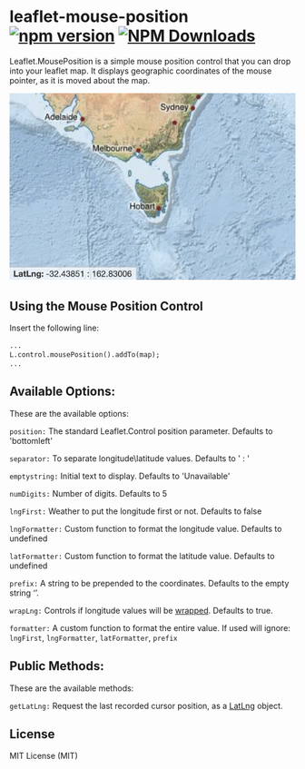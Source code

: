 # leaflet-mouse-position [![npm version][npm-image]][npm-url] [![NPM Downloads][npm-downloads-image]][npm-url]

Leaflet.MousePosition is a simple mouse position control that you can drop into your leaflet map. It displays geographic coordinates of the mouse pointer, as it is moved about the map.

![Screenshot](/screenshot/sample.png?raw=true)

## Using the Mouse Position Control

Insert the following line:

    ...
    L.control.mousePosition().addTo(map);
    ...

## Available Options:

These are the available options:

`position:` The standard Leaflet.Control position parameter. Defaults to 'bottomleft'

`separator:` To separate longitude\latitude values. Defaults to ' : '

`emptystring:` Initial text to display. Defaults to 'Unavailable'

`numDigits:` Number of digits. Defaults to 5

`lngFirst:` Weather to put the longitude first or not. Defaults to false

`lngFormatter:` Custom function to format the longitude value. Defaults to undefined

`latFormatter:` Custom function to format the latitude value. Defaults to undefined

`prefix:` A string to be prepended to the coordinates. Defaults to the empty string ‘’.

`wrapLng:` Controls if longitude values will be [wrapped](https://leafletjs.com/reference-1.5.0.html#latlng-wrap). Defaults to true.

`formatter:` A custom function to format the entire value. If used will ignore: `lngFirst`, `lngFormatter`, `latFormatter`, `prefix`

## Public Methods:

These are the available methods:

`getLatLng:` Request the last recorded cursor position, as a
[LatLng](https://leafletjs.com/reference-1.3.2.html#latlng) object.

## License

MIT License (MIT)

[npm-image]: https://badge.fury.io/js/leaflet-mouse-position.svg
[npm-url]: https://www.npmjs.com/package/leaflet-mouse-position
[npm-downloads-image]: https://img.shields.io/npm/dt/leaflet-mouse-position.svg
